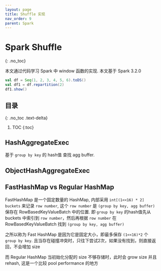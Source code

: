 ```yaml
---
layout: page
title: Shuffle 实现
nav_order: 9 
parent: Spark 
---
```


# Spark Shuffle
{: .no_toc}

本文通过代码学习 Spark 中 window 函数的实现. 本文基于 Spark 3.2.0

``` scala
val df = Seq(1, 2, 3, 4, 5, 6).toDS()
val df1 = df.repartition(2)
df1.show()
```

## 目录
{: .no_toc .text-delta}

1. TOC
{:toc}

## HashAggregateExec

基于 `group by key` 的 hash值 查找 agg buffer.

## ObjectHashAggregateExec


## FastHashMap vs Regular HashMap

FastHashMap 是一个固定数量的 HashMap, 内部采用 `int[(1<<16) * 2] buckets` 来记录 `row number`, 这个 `row number` 是 `(group by key, agg buffer)` 保存在 RowBasedKeyValueBatch 中的位置. 即 `group by key` 的hash值先从 buckets 中索引到 `row number`，然后再根据 `row number` 在 RowBasedKeyValueBatch 找到 `(group by key, agg buffer)`

之所以称为 Fast HashMap 是因为它是固定大小，即最多保存 `(1<<16)*2` 个 `group by key`. 且当存在碰撞冲突时，只往下尝试2次，如果没有找到，则直接返回，不会增加 size

而 Regular HashMap 当初始化分配的 size 不够存储时，此时会 grow size 并且 rehash, 这是一个比较 pool performance 的地方
